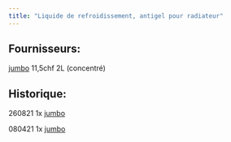 ```yaml
---
title: "Liquide de refroidissement, antigel pour radiateur"
---
```


## Fournisseurs:
[jumbo](notes/utilisateurs/fournisseurs/jumbo.md) 11,5chf 2L (concentré)

## Historique:
260821 1x [jumbo](notes/utilisateurs/fournisseurs/jumbo.md) 

080421 1x [jumbo](notes/utilisateurs/fournisseurs/jumbo.md)